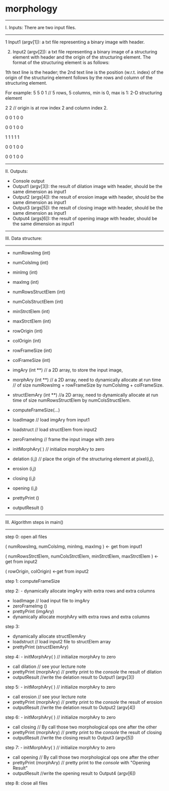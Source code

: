 # morphology

*******************************
I. Inputs: There are two input files.
*******************************
1 Input1 (argv[1]): a txt file representing a binary image with header.

2. Input2 (argv[2]): a txt file representing a binary image of a structuring element with header and the origin of the structuring element. The format of the structuring element is as follows:

1th text line is the header; the 2nd text line is the position (w.r.t. index) of the origin of the structuring element follows by the rows and column of the structuring element.

For example:
5 5 0 1 // 5 rows, 5 columns, min is 0, max is 1: 2-D structuring element

2 2 // origin is at row index 2 and column index 2.

0 0 1 0 0

0 0 1 0 0

1 1 1 1 1

0 0 1 0 0

0 0 1 0 0

*******************************
II. Outputs:
- Console output
- Output1 (argv[3]): the result of dilation image with header, should be the same dimension as input1
- Output2 (args[4]): the result of erosion image with header, should be the same dimension as input1
- Output3 (args[5]): the result of closing image with header, should be the same dimension as input1
- Output4 (args[6]): the result of opening image with header, should be the same dimension as input1

*******************************
III. Data structure:
*******************************
- numRowsImg (int)
- numColsImg (int)
- minImg (int)
- maxImg (int)
- numRowsStructElem (int)
- numColsStructElem (int)
- minStrctElem (int)
- maxStrctElem (int)
- rowOrigin (int)
- colOrigin (int)
- rowFrameSize (int)
- colFrameSize (int)
- imgAry (int **) // a 2D array, to store the input image,
- morphAry (int **) // a 2D array, need to dynamically allocate at run time // of size numRowsImg + rowFrameSize by numColsImg + colFrameSize.
- structElemAry (int **) //a 2D array, need to dynamically allocate at run time of size numRowsStructElem by numColsStructElem.

- computeFrameSize(...)
- loadImage // load imgAry from input1
- loadstruct // load structElem from input2
- zeroFrameImg // frame the input image with zero
- initMorphAry( ) // initialize morphAry to zero
- delation (i,j) // place the origin of the structuring element at pixel(i,j),
- erosion (i,j) 
- closing (i,j) 
- opening (i,j) 
- prettyPrint ()
- outputResult ()

*******************************
III. Algorithm steps in main()
*******************************

step 0: open all files

( numRowsImg, numColsImg, minImg, maxImg ) <- get from input1

( numRowsStrctElem, numColsStrctElem, minStrctElem, maxStrctElem ) <- get from input2

( rowOrigin, colOrigin) <-get from input2

step 1: computeFrameSize

step 2: - dynamically allocate imgAry with extra rows and extra columns
- loadImage // load input file to imgAry
- zeroFrameImg ()
- prettyPrint (imgAry) 
- dynamically allocate morphAry with extra rows and extra columns

step 3:
- dynamically allocate structElemAry
- loadstruct // load input2 file to structElem array
- prettyPrint (structElemAry)

step 4: - initMorphAry( ) // initialize morphAry to zero
- call dilation // see your lecture note
- prettyPrint (morphAry) // pretty print to the *console* the result of dilation
- outputResult //write the delation result to Output1 (argv[3])

step 5: - initMorphAry( ) // initialize morphAry to zero
- call erosion // see your lecture note
- prettyPrint (morphAry) // pretty print to the *console* the result of erosion
- outputResult //write the delation result to Output2 (argv[4])

step 6: - initMorphAry( ) // initialize morphAry to zero
- call closing // By call those two morphological ops one after the other
- prettyPrint (morphAry) // pretty print to the *console* the result of closing
- outputResult //write the closing result to Output3 (argv[5])

step 7: - initMorphAry( ) // initialize morphAry to zero
- call opening // By call those two morphological ops one after the other
- prettyPrint (morphAry) // pretty print to the *console* with &quot;Opening Result&quot;
- outputResult //write the opening result to Output4 (argv[6])

step 8: close all files
